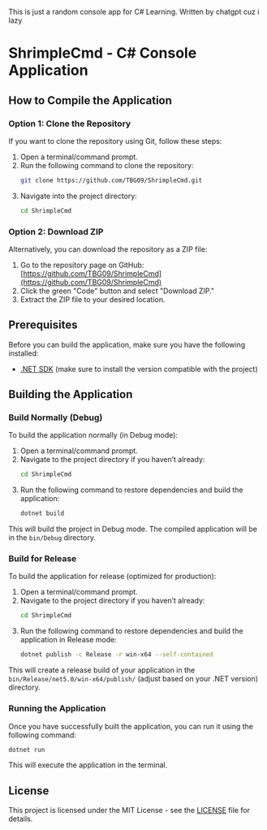 This is just a random console app for C# Learning.
Written by chatgpt cuz i lazy

# ShrimpleCmd - C# Console Application

## How to Compile the Application

### Option 1: Clone the Repository
If you want to clone the repository using Git, follow these steps:

1. Open a terminal/command prompt.
2. Run the following command to clone the repository:
   ```bash
   git clone https://github.com/TBG09/ShrimpleCmd.git
   ```
3. Navigate into the project directory:
   ```bash
   cd ShrimpleCmd
   ```

### Option 2: Download ZIP
Alternatively, you can download the repository as a ZIP file:

1. Go to the repository page on GitHub: [https://github.com/TBG09/ShrimpleCmd](https://github.com/TBG09/ShrimpleCmd)
2. Click the green "Code" button and select "Download ZIP."
3. Extract the ZIP file to your desired location.

## Prerequisites

Before you can build the application, make sure you have the following installed:

- [.NET SDK](https://dotnet.microsoft.com/download) (make sure to install the version compatible with the project)
  
## Building the Application

### Build Normally (Debug)

To build the application normally (in Debug mode):

1. Open a terminal/command prompt.
2. Navigate to the project directory if you haven’t already:
   ```bash
   cd ShrimpleCmd
   ```
3. Run the following command to restore dependencies and build the application:
   ```bash
   dotnet build
   ```

This will build the project in Debug mode. The compiled application will be in the `bin/Debug` directory.

### Build for Release

To build the application for release (optimized for production):

1. Open a terminal/command prompt.
2. Navigate to the project directory if you haven’t already:
   ```bash
   cd ShrimpleCmd
   ```
3. Run the following command to restore dependencies and build the application in Release mode:
   ```bash
   dotnet publish -c Release -r win-x64 --self-contained
   ```

This will create a release build of your application in the `bin/Release/net5.0/win-x64/publish/` (adjust based on your .NET version) directory.

### Running the Application

Once you have successfully built the application, you can run it using the following command:
```bash
dotnet run
```

This will execute the application in the terminal.

## License

This project is licensed under the MIT License - see the [LICENSE](LICENSE) file for details.
